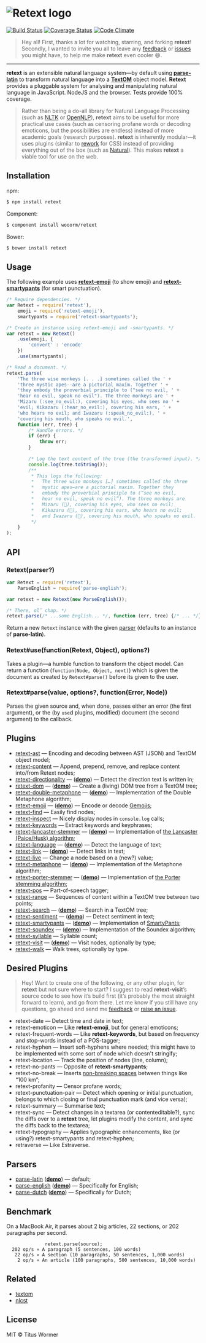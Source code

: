 # ![Retext logo](http://i58.tinypic.com/5xpx5z.png)

[![Build Status](https://img.shields.io/travis/wooorm/retext.svg?style=flat)](https://travis-ci.org/wooorm/retext) [![Coverage Status](https://img.shields.io/coveralls/wooorm/retext.svg?style=flat)](https://coveralls.io/r/wooorm/retext?branch=master) [![Code Climate](http://img.shields.io/codeclimate/github/wooorm/retext.svg?style=flat)](https://codeclimate.com/github/wooorm/retext)

> Hey all! First, thanks a lot for watching, starring, and forking **retext**!
Secondly, I wanted to invite you all to leave any [feedback](mailto:tituswormer@gmail.com) or [issues](https://github.com/wooorm/retext/issues) you might have, to help me make **retext** even cooler :smile:.

---

**retext** is an extensible natural language system—by default using **[parse-latin](https://github.com/wooorm/parse-latin)** to transform natural language into a **[TextOM](https://github.com/wooorm/textom/)** object model. **Retext** provides a pluggable system for analysing and manipulating natural language in JavaScript. NodeJS and the browser. Tests provide 100% coverage.

> Rather than being a do-all library for Natural Language Processing (such as [NLTK](http://www.nltk.org) or [OpenNLP](https://opennlp.apache.org)), **retext** aims to be useful for more practical use cases (such as censoring profane words or decoding emoticons, but the possibilities are endless) instead of more academic goals (research purposes).
> **retext** is inherently modular—it uses plugins (similar to [rework](https://github.com/reworkcss/rework/) for CSS) instead of providing everything out of the box (such as [Natural](https://github.com/NaturalNode/natural)). This makes **retext** a viable tool for use on the web.

## Installation

npm:
```sh
$ npm install retext
```

Component:
```sh
$ component install wooorm/retext
```

Bower:
```sh
$ bower install retext
```

## Usage

The following example uses **[retext-emoji](https://github.com/wooorm/retext-emoji)** (to show emoji) and **[retext-smartypants](https://github.com/wooorm/retext-smartypants)** (for smart punctuation).

```js
/* Require dependencies. */
var Retext = require('retext'),
    emoji = require('retext-emoji'),
    smartypants = require('retext-smartypants');

/* Create an instance using retext-emoji and -smartypants. */
var retext = new Retext()
    .use(emoji, {
        'convert' : 'encode'
    })
    .use(smartypants);

/* Read a document. */
retext.parse(
    'The three wise monkeys [. . .] sometimes called the ' +
    'three mystic apes--are a pictorial maxim. Together ' +
    'they embody the proverbial principle to ("see no evil, ' +
    'hear no evil, speak no evil"). The three monkeys are ' +
    'Mizaru (:see_no_evil:), covering his eyes, who sees no ' +
    'evil; Kikazaru (:hear_no_evil:), covering his ears, ' +
    'who hears no evil; and Iwazaru (:speak_no_evil:), ' +
    'covering his mouth, who speaks no evil.',
    function (err, tree) {
        /* Handle errors. */
        if (err) {
            throw err;
        }
        
        /* Log the text content of the tree (the transformed input). */
        console.log(tree.toString());
        /**
         * This logs the following:
         *   The three wise monkeys […] sometimes called the three
         *   mystic apes—are a pictorial maxim. Together they
         *   embody the proverbial principle to (“see no evil,
         *   hear no evil, speak no evil”). The three monkeys are
         *   Mizaru (🙈), covering his eyes, who sees no evil;
         *   Kikazaru (🙉), covering his ears, who hears no evil;
         *   and Iwazaru (🙊), covering his mouth, who speaks no evil.
         */
    }
);
```

## API

### Retext(parser?)

```js
var Retext = require('retext'),
    ParseEnglish = require('parse-english');

var retext = new Retext(new ParseEnglish());

/* There, ol’ chap. */
retext.parse(/* ...some English... */, function (err, tree) {/* ... */});
```

Return a new `Retext` instance with the given [parser](#parsers) (defaults to an instance of **parse-latin**).

### Retext#use(function(Retext, Object), options?)

Takes a plugin—a humble function to transform the object model.
Can return a function (`function(Node, Object, next)`) which is given the document as created by `Retext#parse()` before its given to the user.

### Retext#parse(value, options?, function(Error, Node))

Parses the given source and, when done, passes either an error (the first argument), or the (by `use`d plugins, modified) document (the second argument) to the callback.

## Plugins

- [retext-ast](https://github.com/wooorm/retext-ast) — Encoding and decoding between AST (JSON) and TextOM object model;
- [retext-content](https://github.com/wooorm/retext-content) — Append, prepend, remove, and replace content into/from Retext nodes;
- [retext-directionality](https://github.com/wooorm/retext-directionality) — (**[demo](http://wooorm.github.io/retext-directionality/)**) — Detect the direction text is written in;
- [retext-dom](https://github.com/wooorm/retext-dom) — (**[demo](http://wooorm.github.io/retext-dom/)**) — Create a (living) DOM tree from a TextOM tree;
- [retext-double-metaphone](https://github.com/wooorm/retext-double-metaphone) — (**[demo](http://wooorm.github.io/retext-double-metaphone/)**) — Implementation of the Double Metaphone algorithm;
- [retext-emoji](https://github.com/wooorm/retext-emoji) — (**[demo](http://wooorm.github.io/retext-emoji/)**) — Encode or decode [Gemojis](https://github.com/github/gemoji);
- [retext-find](https://github.com/wooorm/retext-find) — Easily find nodes;
- [retext-inspect](https://github.com/wooorm/retext-inspect) — Nicely display nodes in `console.log` calls;
- [retext-keywords](https://github.com/wooorm/retext-keywords) — Extract keywords and keyphrases;
- [retext-lancaster-stemmer](https://github.com/wooorm/retext-lancaster-stemmer) — (**[demo](http://wooorm.github.io/retext-lancaster-stemmer/)**) — Implementation of [the Lancaster (Paice/Husk) algorithm](http://www.comp.lancs.ac.uk/computing/research/stemming/index.htm);
- [retext-language](https://github.com/wooorm/retext-language) — (**[demo](http://wooorm.github.io/retext-language/)**) — Detect the language of text;
- [retext-link](https://github.com/wooorm/retext-link) — (**[demo](http://wooorm.github.io/retext-link/)**) — Detect links in text;
- [retext-live](https://github.com/wooorm/retext-live) — Change a node based on a (new?) value;
- [retext-metaphone](https://github.com/wooorm/retext-metaphone) — (**[demo](http://wooorm.github.io/retext-metaphone/)**) — Implementation of the Metaphone algorithm;
- [retext-porter-stemmer](https://github.com/wooorm/retext-porter-stemmer) — (**[demo](http://wooorm.github.io/retext-porter-stemmer/)**) — Implementation of [the Porter stemming algorithm](http://tartarus.org/martin/PorterStemmer/);
- [retext-pos](https://github.com/wooorm/retext-pos) — Part-of-speech tagger;
- [retext-range](https://github.com/wooorm/retext-range) — Sequences of content within a TextOM tree between two points;
- [retext-search](https://github.com/wooorm/retext-search) — (**[demo](http://wooorm.github.io/retext-search/)**) — Search in a TextOM tree;
- [retext-sentiment](https://github.com/wooorm/retext-sentiment) — (**[demo](http://wooorm.github.io/retext-sentiment/)**) — Detect sentiment in text;
- [retext-smartypants](https://github.com/wooorm/retext-smartypants) — (**[demo](http://wooorm.github.io/retext-smartypants/)**) — Implementation of [SmartyPants](http://daringfireball.net/projects/smartypants/);
- [retext-soundex](https://github.com/wooorm/retext-soundex) — (**[demo](http://wooorm.github.io/retext-soundex/)**) — Implementation of the Soundex algorithm;
- [retext-syllable](https://github.com/wooorm/retext-syllable) — Syllable count;
- [retext-visit](https://github.com/wooorm/retext-visit) — (**[demo](http://wooorm.github.io/retext-visit/)**) — Visit nodes, optionally by type;
- [retext-walk](https://github.com/wooorm/retext-walk) — Walk trees, optionally by type.

## Desired Plugins

> Hey! Want to create one of the following, or any other plugin, for **retext** but not sure where to start? I suggest to read **retext-visit**’s source code to see how it’s build first (it’s probably the most straight forward to learn), and go from there.
> Let me know if you still have any questions, go ahead and send me [feedback](mailto:tituswormer@gmail.com) or [raise an issue](https://github.com/wooorm/retext/issues).

- retext-date — Detect time and date in text;
- retext-emoticon — Like **retext-emoji**, but for general emoticons;
- retext-frequent-words — Like **retext-keywords**, but based on frequency and stop-words instead of a POS-tagger;
- retext-hyphen — Insert soft-hyphens where needed; this might have to be implemented with some sort of node which doesn't stringify;
- retext-location — Track the position of nodes (line, column);
- retext-no-pants — Opposite of **retext-smartypants**;
- retext-no-break — Inserts [non-breaking spaces](http://en.wikipedia.org/wiki/Non-breaking_space#Non-breaking_behavior) between things like “100 km”;
- retext-profanity — Censor profane words;
- retext-punctuation-pair — Detect which opening or initial punctuation, belongs to which closing or final punctuation mark (and vice versa);
- retext-summary — Summarise text;
- retext-sync — Detect changes in a textarea (or contenteditable?), sync the diffs over to a **retext** tree, let plugins modify the content, and sync the diffs back to the textarea;
- retext-typography — Applies typographic enhancements, like (or using?) retext-smartypants and retext-hyphen;
- retraverse — Like Estraverse.

## Parsers

- [parse-latin](https://github.com/wooorm/parse-latin) (**[demo](http://wooorm.github.io/parse-latin/)**) — default;
- [parse-english](https://github.com/wooorm/parse-english) (**[demo](http://wooorm.github.io/parse-english/)**) — Specifically for English;
- [parse-dutch](https://github.com/wooorm/parse-dutch) (**[demo](http://wooorm.github.io/parse-dutch/)**) — Specifically for Dutch;

## Benchmark

On a MacBook Air, it parses about 2 big articles, 22 sections, or 202 paragraphs per second.

```
              retext.parse(source);
  202 op/s » A paragraph (5 sentences, 100 words)
   22 op/s » A section (10 paragraphs, 50 sentences, 1,000 words)
    2 op/s » An article (100 paragraphs, 500 sentences, 10,000 words)
```

## Related

- [textom](https://github.com/wooorm/textom)
- [nlcst](https://github.com/wooorm/nlcst)

## License

MIT © Titus Wormer
